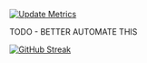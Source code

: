 [![Update Metrics](https://github.com/LittleTealeaf/LittleTealeaf/actions/workflows/update_metrics.yml/badge.svg?branch=main)](https://github.com/LittleTealeaf/LittleTealeaf/actions/workflows/update_metrics.yml)


TODO - BETTER AUTOMATE THIS

[![GitHub Streak](https://github-readme-streak-stats.herokuapp.com/?user=LittleTealeaf&theme=dark)](https://git.io/streak-stats)
